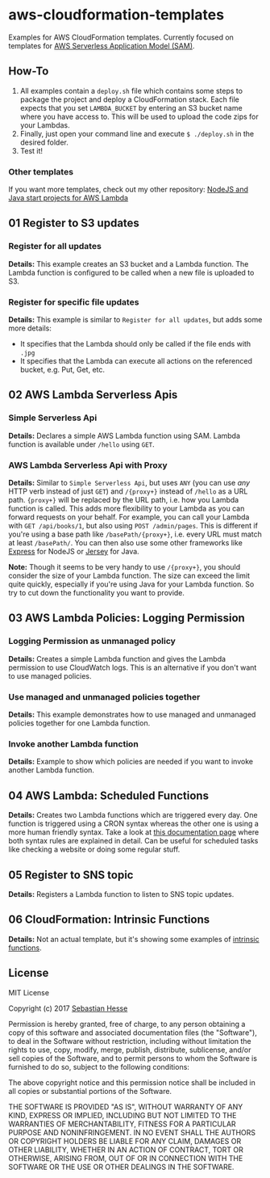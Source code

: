 # aws-cloudformation-templates
Examples for AWS CloudFormation templates.
Currently focused on templates for [AWS Serverless Application Model (SAM)](https://github.com/awslabs/serverless-application-model).

## How-To

1. All examples contain a `deploy.sh` file which contains some steps to package the project and deploy a CloudFormation stack.
Each file expects that you set `LAMBDA_BUCKET` by entering an S3 bucket name
where you have access to.
This will be used to upload the code zips for your Lambdas.
2. Finally, just open your command line and execute `$ ./deploy.sh` in the desired folder.
3. Test it!

### Other templates
If you want more templates, check out my other repository: [NodeJS and Java start projects for AWS Lambda](https://github.com/seeebiii/aws-lambda-boilerplate)


## 01 Register to S3 updates

### Register for all updates

**Details:**
This example creates an S3 bucket and a Lambda function.
The Lambda function is configured to be called when a new file is uploaded to S3.


### Register for specific file updates

**Details:**
This example is similar to `Register for all updates`, but adds some more details:
- It specifies that the Lambda should only be called if the file ends with `.jpg`
- It specifies that the Lambda can execute all actions on the referenced bucket, e.g. Put, Get, etc.



## 02 AWS Lambda Serverless Apis

### Simple Serverless Api

**Details:**
Declares a simple AWS Lambda function using SAM.
Lambda function is available under `/hello` using `GET`.


### AWS Lambda Serverless Api with Proxy

**Details:**
Similar to `Simple Serverless Api`, but uses `ANY` (you can use *any* HTTP verb instead of just `GET`) and `/{proxy+}` instead of `/hello` as a URL path.
`{proxy+}` will be replaced by the URL path, i.e. how you Lambda function is called.
This adds more flexibility to your Lambda as you can forward requests on your behalf.
For example, you can call your Lambda with `GET /api/books/1`, but also using `POST /admin/pages`.
This is different if you're using a base path like `/basePath/{proxy+}`, i.e. every URL must match at least `/basePath/`.
You can then also use some other frameworks like [Express](https://expressjs.com/) for NodeJS or [Jersey](https://jersey.github.io/) for Java.


**Note:**
Though it seems to be very handy to use `/{proxy+}`, you should consider the
size of your Lambda function. The size can exceed the limit quite quickly,
especially if you're using Java for your Lambda function. So try to cut down
the functionality you want to provide.


## 03 AWS Lambda Policies: Logging Permission

### Logging Permission as unmanaged policy

**Details:**
Creates a simple Lambda function and gives the Lambda permission to use CloudWatch logs.
This is an alternative if you don't want to use managed policies.


### Use managed and unmanaged policies together

**Details:**
This example demonstrates how to use managed and unmanaged policies together for one Lambda function.


### Invoke another Lambda function

**Details:**
Example to show which policies are needed if you want to invoke another Lambda function.


## 04 AWS Lambda: Scheduled Functions

**Details:**
Creates two Lambda functions which are triggered every day.
One function is triggered using a CRON syntax whereas the other one is using a more human friendly syntax.
Take a look at [this documentation page](http://docs.aws.amazon.com/AmazonCloudWatch/latest/events/ScheduledEvents.html) where both syntax rules are explained in detail.
Can be useful for scheduled tasks like checking a website or doing some regular stuff.


## 05 Register to SNS topic

**Details:**
Registers a Lambda function to listen to SNS topic updates.


## 06 CloudFormation: Intrinsic Functions

**Details:**
Not an actual template, but it's showing some examples of [intrinsic functions](http://docs.aws.amazon.com/AWSCloudFormation/latest/UserGuide/intrinsic-function-reference.html).


## License

MIT License

Copyright (c) 2017 [Sebastian Hesse](https://www.sebastianhesse.de)

Permission is hereby granted, free of charge, to any person obtaining a copy
of this software and associated documentation files (the "Software"), to deal
in the Software without restriction, including without limitation the rights
to use, copy, modify, merge, publish, distribute, sublicense, and/or sell
copies of the Software, and to permit persons to whom the Software is
furnished to do so, subject to the following conditions:

The above copyright notice and this permission notice shall be included in all
copies or substantial portions of the Software.

THE SOFTWARE IS PROVIDED "AS IS", WITHOUT WARRANTY OF ANY KIND, EXPRESS OR
IMPLIED, INCLUDING BUT NOT LIMITED TO THE WARRANTIES OF MERCHANTABILITY,
FITNESS FOR A PARTICULAR PURPOSE AND NONINFRINGEMENT. IN NO EVENT SHALL THE
AUTHORS OR COPYRIGHT HOLDERS BE LIABLE FOR ANY CLAIM, DAMAGES OR OTHER
LIABILITY, WHETHER IN AN ACTION OF CONTRACT, TORT OR OTHERWISE, ARISING FROM,
OUT OF OR IN CONNECTION WITH THE SOFTWARE OR THE USE OR OTHER DEALINGS IN THE
SOFTWARE.
